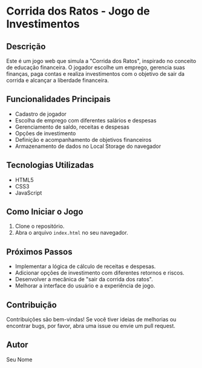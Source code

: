 # Corrida dos Ratos - Jogo de Investimentos

## Descrição

Este é um jogo web que simula a "Corrida dos Ratos", inspirado no conceito de educação financeira. O jogador escolhe um emprego, gerencia suas finanças, paga contas e realiza investimentos com o objetivo de sair da corrida e alcançar a liberdade financeira.

## Funcionalidades Principais

* Cadastro de jogador
* Escolha de emprego com diferentes salários e despesas
* Gerenciamento de saldo, receitas e despesas
* Opções de investimento
* Definição e acompanhamento de objetivos financeiros
* Armazenamento de dados no Local Storage do navegador

## Tecnologias Utilizadas

* HTML5
* CSS3
* JavaScript

## Como Iniciar o Jogo

1.  Clone o repositório.
2.  Abra o arquivo `index.html` no seu navegador.

## Próximos Passos

* Implementar a lógica de cálculo de receitas e despesas.
* Adicionar opções de investimento com diferentes retornos e riscos.
* Desenvolver a mecânica de "sair da corrida dos ratos".
* Melhorar a interface do usuário e a experiência de jogo.

## Contribuição

Contribuições são bem-vindas! Se você tiver ideias de melhorias ou encontrar bugs, por favor, abra uma issue ou envie um pull request.

## Autor

Seu Nome